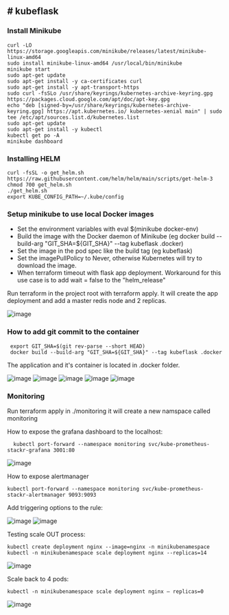 <h2># kubeflask</h2>

<h3>Install Minikube</h3>

```
curl -LO https://storage.googleapis.com/minikube/releases/latest/minikube-linux-amd64
sudo install minikube-linux-amd64 /usr/local/bin/minikube
minikube start
sudo apt-get update
sudo apt-get install -y ca-certificates curl
sudo apt-get install -y apt-transport-https
sudo curl -fsSLo /usr/share/keyrings/kubernetes-archive-keyring.gpg https://packages.cloud.google.com/apt/doc/apt-key.gpg
echo "deb [signed-by=/usr/share/keyrings/kubernetes-archive-keyring.gpg] https://apt.kubernetes.io/ kubernetes-xenial main" | sudo tee /etc/apt/sources.list.d/kubernetes.list
sudo apt-get update
sudo apt-get install -y kubectl
kubectl get po -A
minikube dashboard 
```

<h3>Installing HELM</h3>

```   
curl -fsSL -o get_helm.sh https://raw.githubusercontent.com/helm/helm/main/scripts/get-helm-3
chmod 700 get_helm.sh
./get_helm.sh
export KUBE_CONFIG_PATH=~/.kube/config
```

<h3>Setup minikube to use local Docker images</h3>

- Set the environment variables with eval $(minikube docker-env)
- Build the image with the Docker daemon of Minikube (eg docker build --build-arg "GIT_SHA=${GIT_SHA}" --tag kubeflask .docker)
- Set the image in the pod spec like the build tag (eg kubeflask)
- Set the imagePullPolicy to Never, otherwise Kubernetes will try to download the image.
- When terraform timeout with flask app deployment. Workaround for this use case is to add wait = false to the "helm_release"
 
 <p>Run terraform in the project root with terraform apply. It will create the app deployment and add a master redis node and 2 replicas.</p>

![image](https://user-images.githubusercontent.com/43659121/196553892-1f22439a-bf13-4571-9620-94ed20b3810c.png)


<h3>How to add git commit to the container</h3>
 
 ``` 
  export GIT_SHA=$(git rev-parse --short HEAD)
  docker build --build-arg "GIT_SHA=${GIT_SHA}" --tag kubeflask .docker
```

The application and it's container is located in .docker folder. 


![image](https://user-images.githubusercontent.com/43659121/196551425-79788159-dbd5-4a01-9909-c246912d842d.png)
![image](https://user-images.githubusercontent.com/43659121/196551504-1a2ad5c5-8f21-47cd-b202-4d5ba12e9c5c.png)
![image](https://user-images.githubusercontent.com/43659121/196551587-5ec76232-cfb3-427b-9484-0a3d93d35c2b.png)
![image](https://user-images.githubusercontent.com/43659121/196551632-d482eb75-a8e3-4478-bafa-d28914a92c47.png)
![image](https://user-images.githubusercontent.com/43659121/196551680-0d22550d-aca8-408f-8ab2-bf0c775e1a63.png)


<h3>Monitoring</h3>
Run terraform apply in ./monitoring it will create a new namspace called monitoring

How to expose the grafana dashboard to the localhost:

```
  kubectl port-forward --namespace monitoring svc/kube-prometheus-stackr-grafana 3001:80
```

![image](https://user-images.githubusercontent.com/43659121/196549799-a6f7567b-b095-41c8-8dfc-3d2964025e3b.png)

How to expose alertmanager

```
kubectl port-forward --namespace monitoring svc/kube-prometheus-stackr-alertmanager 9093:9093
```

Add triggering options to the rule: 

![image](https://user-images.githubusercontent.com/43659121/197395183-24cba541-0736-4b26-bbd0-d3c76830f579.png)
![image](https://user-images.githubusercontent.com/43659121/197395982-d6647bd1-9231-42a4-95e8-ab2999dc33ec.png)

Testing scale OUT process:

```
kubectl create deployment nginx --image=nginx -n minikubenamespace
kubectl -n minikubenamespace scale deployment nginx --replicas=14
```

![image](https://user-images.githubusercontent.com/43659121/197396528-ca4dd8e7-2156-4e45-b512-88ede2dd635f.png)

Scale back to 4 pods: 

```
kubectl -n minikubenamespace scale deployment nginx — replicas=0
```

![image](https://user-images.githubusercontent.com/43659121/197396817-45b29e23-6418-44bb-90d9-877628bbb031.png)

